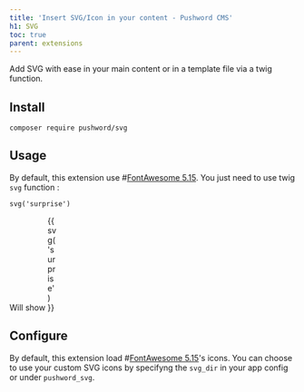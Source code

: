 ```yaml
---
title: 'Insert SVG/Icon in your content - Pushword CMS'
h1: SVG
toc: true
parent: extensions
---
```


Add SVG with ease in your main content or in a template file via a twig function.

## Install

```shell
composer require pushword/svg
```

## Usage

By default, this extension use #[FontAwesome 5.15](https://fontawesome.com/icons). You just need to use twig `svg` function :

```twig
svg('surprise')
```

Will show <span style="width:16px;height:16px; display:inline-block;color:var(--primary)" class="fill-current">{{ svg('surprise') }}</span>

## Configure

By default, this extension load #[FontAwesome 5.15](https://fontawesome.com/icons)'s icons. You can choose to use your custom SVG icons by specifyng the `svg_dir` in your app config or under `pushword_svg`.
